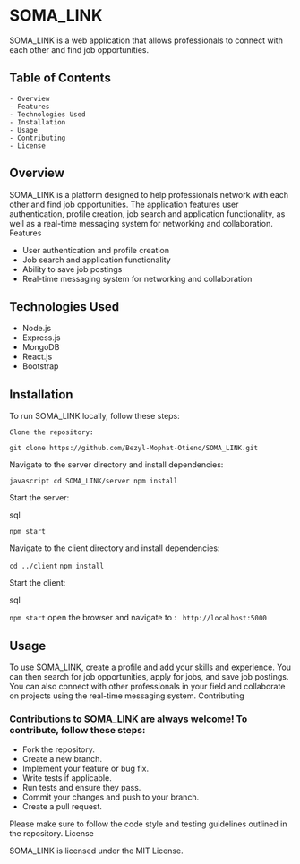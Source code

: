 # SOMA_LINK

SOMA_LINK is a web application that allows professionals to connect with each other and find job opportunities.

## Table of Contents

    - Overview
    - Features
    - Technologies Used
    - Installation
    - Usage
    - Contributing
    - License

## Overview

SOMA_LINK is a platform designed to help professionals network with each other and find job opportunities. The application features user authentication, profile creation, job search and application functionality, as well as a real-time messaging system for networking and collaboration.
Features

   - User authentication and profile creation
   - Job search and application functionality
   - Ability to save job postings
   - Real-time messaging system for networking and collaboration

## Technologies Used

   - Node.js
   - Express.js
   - MongoDB
   - React.js
   - Bootstrap

## Installation

To run SOMA_LINK locally, follow these steps:

    Clone the repository:


` git clone https://github.com/Bezyl-Mophat-Otieno/SOMA_LINK.git `

Navigate to the server directory and install dependencies:

`javascript cd SOMA_LINK/server
npm install`

Start the server:

sql

`npm start`

Navigate to the client directory and install dependencies:



`cd ../client`
`npm install`

Start the client:

sql

  `npm start`
  open the browser and navigate to :
  ` http://localhost:5000`

## Usage

To use SOMA_LINK, create a profile and add your skills and experience. You can then search for job opportunities, apply for jobs, and save job postings. You can also connect with other professionals in your field and collaborate on projects using the real-time messaging system.
Contributing

### Contributions to SOMA_LINK are always welcome! To contribute, follow these steps:

   - Fork the repository.
   - Create a new branch.
   - Implement your feature or bug fix.
   - Write tests if applicable.
   - Run tests and ensure they pass.
   - Commit your changes and push to your branch.
   - Create a pull request.

Please make sure to follow the code style and testing guidelines outlined in the repository.
License

SOMA_LINK is licensed under the MIT License.
